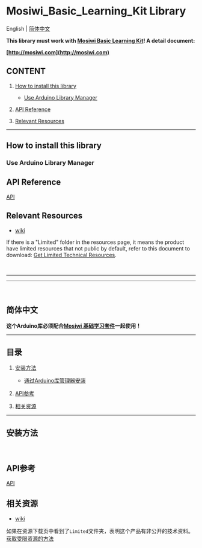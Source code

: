 # Mosiwi_Basic_Learning_Kit Library

English | [简体中文](#简体中文)

**This library must work with [Mosiwi Basic Learning Kit](https://mosiwi-wiki.readthedocs.io/en/latest/common_product/C1K0000_4in1_basic_learning_kit/C1K0000_4in1_basic_learning_kit.html)! A detail document:**

**[http://mosiwi.com](http://mosiwi.com)**

## CONTENT

1. [How to install this library](#how-to-install-this-library)

	- [Use Arduino Library Manager](#use-arduino-library-manager)

2. [API Reference](#api-reference)

3. [Relevant Resources](#relevant-resources)

***


## How to install this library

### Use Arduino Library Manager

## API Reference
[API](src/API.md)


## Relevant Resources

- [wiki](https://mosiwi-wiki.readthedocs.io)

If there is a "Limited" folder in the resources page, it means the product have limited resources that not public by default, refer to this document to download: [Get Limited Technical Resources](http://mosiwi.com).

&nbsp;
***
***
&nbsp;

## 简体中文

**这个Arduino库必须配合[Mosiwi 基础学习套件](https://mosiwi-wiki.readthedocs.io/en/latest/common_product/C1K0000_4in1_basic_learning_kit/C1K0000_4in1_basic_learning_kit.html)一起使用！**

***

## 目录

1. [安装方法](#安装方法)

	- [通过Arduino库管理器安装](#通过Arduino库管理器安装)

2. [API参考](#API参考)

3. [相关资源](#相关资源)

***


## 安装方法

&nbsp;

## API参考
[API](src/API.md)


## 相关资源

- [wiki](https://mosiwi-wiki.readthedocs.io)

如果在资源下载页中看到了`Limited`文件夹，表明这个产品有非公开的技术资料。[获取受限资源的方法](http://mosiwi.com)


